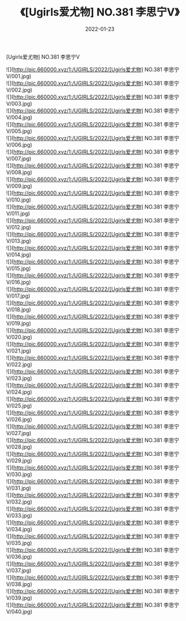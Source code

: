 ﻿---
layout: post
title:  《[Ugirls爱尤物] NO.381 李思宁Ⅴ》
date:   2022-01-23
img: http://pic.660000.xyz/1:/UGIRLS/2022/[Ugirls爱尤物] NO.381 李思宁Ⅴ/000.jpg
categories: [美女, 清纯, 唯美]
---

[Ugirls爱尤物] NO.381 李思宁Ⅴ

 ![](http://pic.660000.xyz/1:/UGIRLS/2022/[Ugirls爱尤物] NO.381 李思宁Ⅴ/001.jpg) <br>![](http://pic.660000.xyz/1:/UGIRLS/2022/[Ugirls爱尤物] NO.381 李思宁Ⅴ/002.jpg) <br>![](http://pic.660000.xyz/1:/UGIRLS/2022/[Ugirls爱尤物] NO.381 李思宁Ⅴ/003.jpg) <br>![](http://pic.660000.xyz/1:/UGIRLS/2022/[Ugirls爱尤物] NO.381 李思宁Ⅴ/004.jpg) <br>![](http://pic.660000.xyz/1:/UGIRLS/2022/[Ugirls爱尤物] NO.381 李思宁Ⅴ/005.jpg) <br>![](http://pic.660000.xyz/1:/UGIRLS/2022/[Ugirls爱尤物] NO.381 李思宁Ⅴ/006.jpg) <br>![](http://pic.660000.xyz/1:/UGIRLS/2022/[Ugirls爱尤物] NO.381 李思宁Ⅴ/007.jpg) <br>![](http://pic.660000.xyz/1:/UGIRLS/2022/[Ugirls爱尤物] NO.381 李思宁Ⅴ/008.jpg) <br>![](http://pic.660000.xyz/1:/UGIRLS/2022/[Ugirls爱尤物] NO.381 李思宁Ⅴ/009.jpg) <br>![](http://pic.660000.xyz/1:/UGIRLS/2022/[Ugirls爱尤物] NO.381 李思宁Ⅴ/010.jpg) <br>![](http://pic.660000.xyz/1:/UGIRLS/2022/[Ugirls爱尤物] NO.381 李思宁Ⅴ/011.jpg) <br>![](http://pic.660000.xyz/1:/UGIRLS/2022/[Ugirls爱尤物] NO.381 李思宁Ⅴ/012.jpg) <br>![](http://pic.660000.xyz/1:/UGIRLS/2022/[Ugirls爱尤物] NO.381 李思宁Ⅴ/013.jpg) <br>![](http://pic.660000.xyz/1:/UGIRLS/2022/[Ugirls爱尤物] NO.381 李思宁Ⅴ/014.jpg) <br>![](http://pic.660000.xyz/1:/UGIRLS/2022/[Ugirls爱尤物] NO.381 李思宁Ⅴ/015.jpg) <br>![](http://pic.660000.xyz/1:/UGIRLS/2022/[Ugirls爱尤物] NO.381 李思宁Ⅴ/016.jpg) <br>![](http://pic.660000.xyz/1:/UGIRLS/2022/[Ugirls爱尤物] NO.381 李思宁Ⅴ/017.jpg) <br>![](http://pic.660000.xyz/1:/UGIRLS/2022/[Ugirls爱尤物] NO.381 李思宁Ⅴ/018.jpg) <br>![](http://pic.660000.xyz/1:/UGIRLS/2022/[Ugirls爱尤物] NO.381 李思宁Ⅴ/019.jpg) <br>![](http://pic.660000.xyz/1:/UGIRLS/2022/[Ugirls爱尤物] NO.381 李思宁Ⅴ/020.jpg) <br>![](http://pic.660000.xyz/1:/UGIRLS/2022/[Ugirls爱尤物] NO.381 李思宁Ⅴ/021.jpg) <br>![](http://pic.660000.xyz/1:/UGIRLS/2022/[Ugirls爱尤物] NO.381 李思宁Ⅴ/022.jpg) <br>![](http://pic.660000.xyz/1:/UGIRLS/2022/[Ugirls爱尤物] NO.381 李思宁Ⅴ/023.jpg) <br>![](http://pic.660000.xyz/1:/UGIRLS/2022/[Ugirls爱尤物] NO.381 李思宁Ⅴ/024.jpg) <br>![](http://pic.660000.xyz/1:/UGIRLS/2022/[Ugirls爱尤物] NO.381 李思宁Ⅴ/025.jpg) <br>![](http://pic.660000.xyz/1:/UGIRLS/2022/[Ugirls爱尤物] NO.381 李思宁Ⅴ/026.jpg) <br>![](http://pic.660000.xyz/1:/UGIRLS/2022/[Ugirls爱尤物] NO.381 李思宁Ⅴ/027.jpg) <br>![](http://pic.660000.xyz/1:/UGIRLS/2022/[Ugirls爱尤物] NO.381 李思宁Ⅴ/028.jpg) <br>![](http://pic.660000.xyz/1:/UGIRLS/2022/[Ugirls爱尤物] NO.381 李思宁Ⅴ/029.jpg) <br>![](http://pic.660000.xyz/1:/UGIRLS/2022/[Ugirls爱尤物] NO.381 李思宁Ⅴ/030.jpg) <br>![](http://pic.660000.xyz/1:/UGIRLS/2022/[Ugirls爱尤物] NO.381 李思宁Ⅴ/031.jpg) <br>![](http://pic.660000.xyz/1:/UGIRLS/2022/[Ugirls爱尤物] NO.381 李思宁Ⅴ/032.jpg) <br>![](http://pic.660000.xyz/1:/UGIRLS/2022/[Ugirls爱尤物] NO.381 李思宁Ⅴ/033.jpg) <br>![](http://pic.660000.xyz/1:/UGIRLS/2022/[Ugirls爱尤物] NO.381 李思宁Ⅴ/034.jpg) <br>![](http://pic.660000.xyz/1:/UGIRLS/2022/[Ugirls爱尤物] NO.381 李思宁Ⅴ/035.jpg) <br>![](http://pic.660000.xyz/1:/UGIRLS/2022/[Ugirls爱尤物] NO.381 李思宁Ⅴ/036.jpg) <br>![](http://pic.660000.xyz/1:/UGIRLS/2022/[Ugirls爱尤物] NO.381 李思宁Ⅴ/037.jpg) <br>![](http://pic.660000.xyz/1:/UGIRLS/2022/[Ugirls爱尤物] NO.381 李思宁Ⅴ/038.jpg) <br>![](http://pic.660000.xyz/1:/UGIRLS/2022/[Ugirls爱尤物] NO.381 李思宁Ⅴ/039.jpg) <br>![](http://pic.660000.xyz/1:/UGIRLS/2022/[Ugirls爱尤物] NO.381 李思宁Ⅴ/040.jpg) <br>